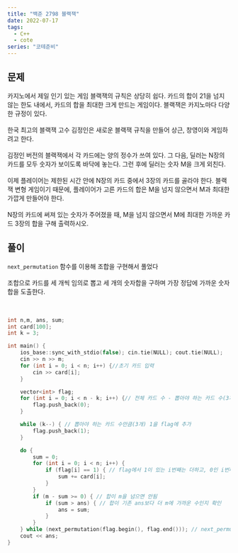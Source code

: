 ```yaml
---
title: "백준 2798 블랙잭"
date: 2022-07-17
tags:
  - C++
  - cote
series: "코테준비"
---
```


## 문제

카지노에서 제일 인기 있는 게임 블랙잭의 규칙은 상당히 쉽다. 카드의 합이 21을 넘지 않는 한도 내에서, 카드의 합을 최대한 크게 만드는 게임이다. 블랙잭은 카지노마다 다양한 규정이 있다.
<br/><br/>
한국 최고의 블랙잭 고수 김정인은 새로운 블랙잭 규칙을 만들어 상근, 창영이와 게임하려고 한다.
<br/><br/>
김정인 버전의 블랙잭에서 각 카드에는 양의 정수가 쓰여 있다. 그 다음, 딜러는 N장의 카드를 모두 숫자가 보이도록 바닥에 놓는다. 그런 후에 딜러는 숫자 M을 크게 외친다.
<br/><br/>
이제 플레이어는 제한된 시간 안에 N장의 카드 중에서 3장의 카드를 골라야 한다. 블랙잭 변형 게임이기 때문에, 플레이어가 고른 카드의 합은 M을 넘지 않으면서 M과 최대한 가깝게 만들어야 한다.
<br/><br/>
N장의 카드에 써져 있는 숫자가 주어졌을 때, M을 넘지 않으면서 M에 최대한 가까운 카드 3장의 합을 구해 출력하시오.

## 풀이

`next_permutation` 함수를 이용해 조합을 구현해서 풀었다<br/><br/>
조합으로 카드를 세 개씩 임의로 뽑고 세 개의 숫자합을 구하며 가장 정답에 가까운 숫자합을 도출한다. <br/><br/><br/>

```c++
int n,m, ans, sum;
int card[100];
int k = 3;

int main() {
	ios_base::sync_with_stdio(false); cin.tie(NULL); cout.tie(NULL);
	cin >> n >> m;
	for (int i = 0; i < n; i++) {//초기 카드 입력
		cin >> card[i];
	}

	vector<int> flag;
	for (int i = 0; i < n - k; i++) {// 전체 카드 수 - 뽑아야 하는 카드 수(3개)만큼 0을 flag에 추가 == 뽑지않는 카드 수
		flag.push_back(0);
	}

	while (k--) { // 뽑아야 하는 카드 수만큼(3개) 1을 flag에 추가
		flag.push_back(1);
	}

	do {
		sum = 0;
		for (int i = 0; i < n; i++) {
			if (flag[i] == 1) { // flag에서 1이 있는 i번째는 더하고, 0인 i번째는 더하지않는다.
				sum += card[i];
			}
		}
		if (m - sum >= 0) { // 합이 m을 넘으면 안됨
			if (sum > ans) { // 합이 기존 ans보다 더 m에 가까운 수인지 확인
				ans = sum;
			}
		}
	} while (next_permutation(flag.begin(), flag.end())); // next_permutation 함수를 이용해 flag원소들로 순열을 만듦
	cout << ans;
}
```
